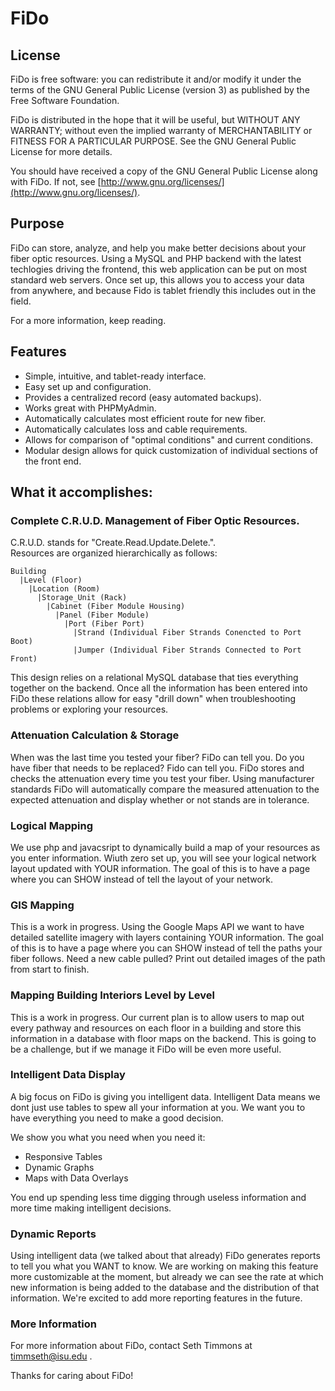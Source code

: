 # FiDo

## License
FiDo is free software: you can redistribute it and/or modify
it under the terms of the GNU General Public License (version 3) as published by
the Free Software Foundation.

FiDo is distributed in the hope that it will be useful,
but WITHOUT ANY WARRANTY; without even the implied warranty of
MERCHANTABILITY or FITNESS FOR A PARTICULAR PURPOSE.  See the
GNU General Public License for more details.

You should have received a copy of the GNU General Public License
along with FiDo.  If not, see [http://www.gnu.org/licenses/](http://www.gnu.org/licenses/).

## Purpose
FiDo can store, analyze, and help you make better decisions about your fiber optic resources. Using a MySQL and PHP backend with the latest techlogies driving the frontend, this web application can be put on most standard web servers. Once set up, this allows you to access your data from anywhere, and because Fido is tablet friendly this includes out in the field.

For a more information, keep reading.

## Features
* Simple, intuitive, and tablet-ready interface.
* Easy set up and configuration.
* Provides a centralized record (easy automated backups).
* Works great with PHPMyAdmin.
* Automatically calculates most efficient route for new fiber.
* Automatically calculates loss and cable requirements.
* Allows for comparison of "optimal conditions" and current conditions.
* Modular design allows for quick customization of individual sections of the front end.


## What it accomplishes:
### Complete C.R.U.D. Management of Fiber Optic Resources.
C.R.U.D. stands for "Create.Read.Update.Delete.".<br />
Resources are organized hierarchically as follows:
```
Building
  |Level (Floor)
    |Location (Room)
      |Storage_Unit (Rack)
        |Cabinet (Fiber Module Housing)
          |Panel (Fiber Module)
            |Port (Fiber Port)
              |Strand (Individual Fiber Strands Conencted to Port Boot)
              |Jumper (Individual Fiber Strands Connected to Port Front)
```
This design relies on a relational MySQL database that ties everything together on the backend. Once all the information has been entered into FiDo these relations allow for easy "drill down" when troubleshooting problems or exploring your resources.

### Attenuation Calculation & Storage
When was the last time you tested your fiber? FiDo can tell you. Do you have fiber that needs to be replaced? Fido can tell you. FiDo stores and checks the attenuation every time you test your fiber. Using manufacturer standards FiDo will automatically compare the measured attenuation to the expected attenuation and display whether or not stands are in tolerance.

### Logical Mapping
We use php and javacsript to dynamically build a map of your resources as you enter information. Wiuth zero set up, you will see your logical network layout updated with YOUR information. The goal of this is to have a page where you can SHOW instead of tell the layout of your network.

### GIS Mapping
This is a work in progress. Using the Google Maps API we want to have detailed satellite imagery with layers containing YOUR information. The goal of this is to have a page where you can SHOW instead of tell the paths your fiber follows. Need a new cable pulled? Print out detailed images of the path from start to finish.

### Mapping Building Interiors Level by Level
This is a work in progress. Our current plan is to allow users to map out every pathway and resources on each floor in a building and store this information in a database with floor maps on the backend. This is going to be a challenge, but if we manage it FiDo will be even more useful.

### Intelligent Data Display
A big focus on FiDo is giving you intelligent data. Intelligent Data means we dont just use tables to spew all your information at you. We want you to have everything you need to make a good decision.

We show you what you need when you need it:
* Responsive Tables
* Dynamic Graphs
* Maps with Data Overlays

You end up spending less time digging through useless information and more time making intelligent decisions.

### Dynamic Reports
Using intelligent data (we talked about that already) FiDo generates reports to tell you what you WANT to know. We are working on making this feature more customizable at the moment, but already we can see the rate at which new information is being added to the database and the distribution of that information. We're excited to add more reporting features in the future.

### More Information
For more information about FiDo, contact Seth Timmons at timmseth@isu.edu .

Thanks for caring about FiDo!
